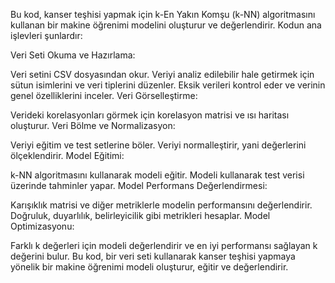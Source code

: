 Bu kod, kanser teşhisi yapmak için k-En Yakın Komşu (k-NN) algoritmasını kullanan bir makine öğrenimi modelini oluşturur ve değerlendirir. Kodun ana işlevleri şunlardır:

Veri Seti Okuma ve Hazırlama:

Veri setini CSV dosyasından okur.
Veriyi analiz edilebilir hale getirmek için sütun isimlerini ve veri tiplerini düzenler.
Eksik verileri kontrol eder ve verinin genel özelliklerini inceler.
Veri Görselleştirme:

Verideki korelasyonları görmek için korelasyon matrisi ve ısı haritası oluşturur.
Veri Bölme ve Normalizasyon:

Veriyi eğitim ve test setlerine böler.
Veriyi normalleştirir, yani değerlerini ölçeklendirir.
Model Eğitimi:

k-NN algoritmasını kullanarak modeli eğitir.
Modeli kullanarak test verisi üzerinde tahminler yapar.
Model Performans Değerlendirmesi:

Karışıklık matrisi ve diğer metriklerle modelin performansını değerlendirir.
Doğruluk, duyarlılık, belirleyicilik gibi metrikleri hesaplar.
Model Optimizasyonu:

Farklı k değerleri için modeli değerlendirir ve en iyi performansı sağlayan k değerini bulur.
Bu kod, bir veri seti kullanarak kanser teşhisi yapmaya yönelik bir makine öğrenimi modeli oluşturur, eğitir ve değerlendirir.
